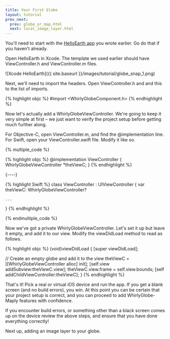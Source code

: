 ```yaml
---
title: Your First Globe
layout: tutorial
prev_next:
  prev: globe_or_map.html
  next: local_image_layer.html
---
```


You'll need to start with the [HelloEarth app](hello_earth.html) you wrote earlier.  Go do that if you haven't already.

Open HelloEarth in Xcode.  The template we used earlier should have ViewController.h and ViewController.m files.

![Xcode HelloEarth]({{ site.baseurl }}/images/tutorial/globe_snap_1.png)

Next, we'll need to import the headers. Open ViewController.h and and this to the list of imports.

{% highlight objc %}
#import <WhirlyGlobeComponent.h>
{% endhighlight %}

Now let's actually add a WhirlyGlobeViewController. We're going to keep it very simple at first – we just want to verify the project setup before getting much further along.

For Objective-C, open ViewController.m, and find the @implementation line.  For Swift, open your ViewController.swift file. Modify it like so.


{% multiple_code %}

  {% highlight objc %}
  @implementation ViewController
  {
    WhirlyGlobeViewController *theViewC;
  }
  {% endhighlight %}

  {----}

  {% highlight Swift %}
  class ViewController : UIViewController {
    var theViewC: WhirlyGlobeViewController?
    
    ...
  }
  {% endhighlight %}

{% endmultiple_code %}


Now we've got a private WhirlyGlobeViewController. Let's set it up but leave it empty, and add it to our view. Modify the viewDidLoad method to read as follows.

{% highlight objc %}
(void)viewDidLoad
{
  [super viewDidLoad];

  // Create an empty globe and add it to the view
  theViewC = [[WhirlyGlobeViewController alloc] init];
  [self.view addSubview:theViewC.view];
  theViewC.view.frame = self.view.bounds;
  [self addChildViewController:theViewC];
}
{% endhighlight %}

That's it! Pick a real or virtual iOS device and run the app. If you get a blank screen (and no build errors), you win. At this point you can be certain that your project setup is correct, and you can proceed to add WhirlyGlobe­-Maply features with confidence.

If you encounter build errors, or something other than a black screen comes up on the device review the above steps, and ensure that you have done everything correctly!

Next up, adding an image layer to your globe.
